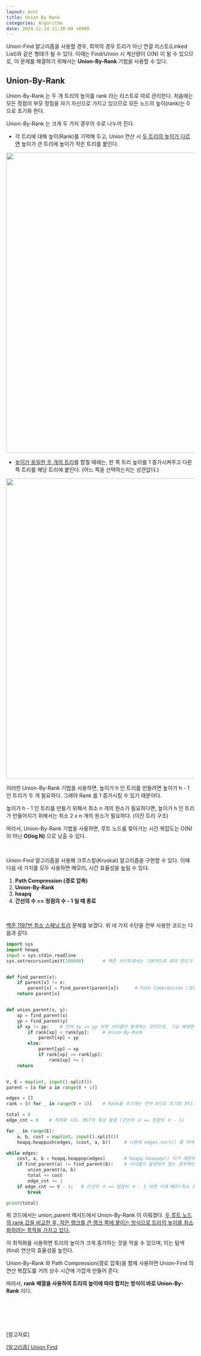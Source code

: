 ```yaml
---
layout: post
title: Union By Rank
categories: Algorithm
date: 2024-11-14 11:38:00 +0900
---
```

Union-Find 알고리즘을 사용할 경우, 최악의 경우 트리가 아닌 연결 리스트(Linked List)와 같은 형태가 될 수 있다. 이때는 Find/Union 시 계산량이 O(N) 이 될 수 있으므로, 이 문제를 해결하기 위해서는 <b>Union-By-Rank</b> 기법을 사용할 수 있다.

## Union-By-Rank

Union-By-Rank 는 두 개 트리의 높이를 rank 라는 리스트로 따로 관리한다. 처음에는 모든 정점이 부모 정점을 자기 자신으로 가지고 있으므로 모든 노드의 높이(rank)는 0 으로 초기화 한다.

Union-By-Rank 는 크게 두 가지 경우의 수로 나누어 진다.

* 각 트리에 대해 높이(Rank)를 기억해 두고, Union 연산 시 <u>두 트리의 높이가 다르면</u> 높이가 큰 트리에 높이가 작은 트리를 붙인다.

<img src="https://github.com/user-attachments/assets/c2eb8320-60cc-4a98-be83-f96972419a4c" width="800px" />

<br>

* <u>높이가 동일한 두 개의 트리</u>를 합칠 때에는, 한 쪽 트리 높이를 1 증가시켜주고 다른 쪽 트리를 해당 트리에 붙인다. (어느 쪽을 선택하는지는 상관없다.)

<img src="https://github.com/user-attachments/assets/28eacad9-5fd5-4730-8f8e-60ae8345089c" width="800px" />

<br>

이러한 Union-By-Rank 기법을 사용하면, 높이가 h 인 트리를 만들려면 높이가 h - 1 인 트리가 두 개 필요하다. 그래야 Rank 를 1 증가시킬 수 있기 때문이다.

높이가 h - 1 인 트리를 만들기 위해서 최소 n 개의 원소가 필요하다면, 높이가 h 인 트리가 만들어지기 위해서는 최소 2 x n 개의 원소가 필요하다. (이진 트리 구조)

따라서, Union-By-Rank 기법을 사용하면, 루트 노드를 찾아가는 시간 복잡도는 O(N) 이 아닌 <b>O(log N)</b> 으로 낮출 수 있다.

<br>

Union-Find 알고리즘을 사용해 크루스칼(Kruskal) 알고리즘을 구현할 수 있다. 이때 다음 네 가지를 모두 사용하면 메모리, 시간 효율성을 높일 수 있다.

1. <b>Path Compression (경로 압축)</b>
2. <b>Union-By-Rank</b>
3. <b>heapq</b>
4. <b>간선의 수 == 정점의 수 - 1 일 때 종료</b>

<br>

<a href="https://www.acmicpc.net/problem/1197" target="_blank">백준 1197번 최소 스패닝 트리</a> 문제를 보겠다. 위 네 가지 수단을 전부 사용한 코드는 다음과 같다.

```python
import sys
import heapq
input = sys.stdin.readline
sys.setrecursionlimit(100000)       # 백준 사이트에서는 기본적으로 재귀 한도가 10000으로 설정돼 있어서 풀어준다. 


def find_parent(x):
    if parent[x] != x:
        parent[x] = find_parent(parent[x])      # Path Compression (경로 압축)
    return parent[x]


def union_parent(x, y):
    xp = find_parent(x)
    yp = find_parent(y)
    if xp != yp:    # 만약 xp == yp 이면 사이클이 발생하는 것이므로, 그냥 배제한다.
        if rank[xp] < rank[yp]:     # Union-By-Rank
            parent[xp] = yp
        else:
            parent[yp] = xp
            if rank[xp] == rank[yp]:
                rank[xp] += 1
    return


V, E = map(int, input().split())
parent = [a for a in range(V + 1)]

edges = []
rank = [0 for _ in range(V + 1)]    # Rank를 초기에는 전부 0으로 초기화 한다.

total = 0
edge_cnt = 0    # 최적화 시도. MST의 특성 활용 (간선의 수 == 정점의 수 - 1)

for _ in range(E):
    a, b, cost = map(int, input().split())
    heapq.heappush(edges, (cost, a, b))     # 나중에 edges.sort() 를 하여 시간과 공간을 많이 잡아먹기 보다는, 아얘 heapq.heappush() 를 사용한다.

while edges:
    cost, a, b = heapq.heappop(edges)       # heapq.heappop() 이기 때문에, 최솟값을 먼저 꺼낸다. (cost, a, b) 의 튜플인 경우, 튜플의 첫 번째 요소인 cost 가 최솟값인 것부터 꺼낸다.
    if find_parent(a) != find_parent(b):    # 사이클이 발생하지 않는 경우에만
        union_parent(a, b)
        total += cost
        edge_cnt += 1
    if edge_cnt == V - 1:   # 간선의 수 == 정점의 수 - 1 이면 이제 MST(최소 신장 트리)의 요건은 갖춰진 것이므로 더 이상 반복문을 돌리는 것이 의미가 없다.
        break

print(total)
```

위 코드에서는 union_parent 메서드에서 Union-By-Rank 이 이뤄졌다. <u>두 루트 노드의 rank 값을 비교한 후, 작은 랭크를 큰 랭크 쪽에 붙이는 방식으로 트리의 높이를 최소화하려는 목적을 가지고 있다.</u>

이 최적화를 사용하면 트리의 높이가 크게 증가하는 것을 막을 수 있으며, 이는 탐색(find) 연산의 효율성을 높인다.

Union-By-Rank 와 Path Compression(경로 압축)을 함께 사용하면 Union-Find 의 연산 복잡도를 거의 상수 시간에 가깝게 만들어 준다.

따라서, <b>rank 배열을 사용하여 트리의 높이에 따라 합치는 방식이 바로 Union-By-Rank</b> 이다.

<br><br><br><br>

[참고자료]

<a href="https://mongsil1025.github.io/algorithm/basic/union-find/" target="_blank">[알고리즘] Union Find</a>